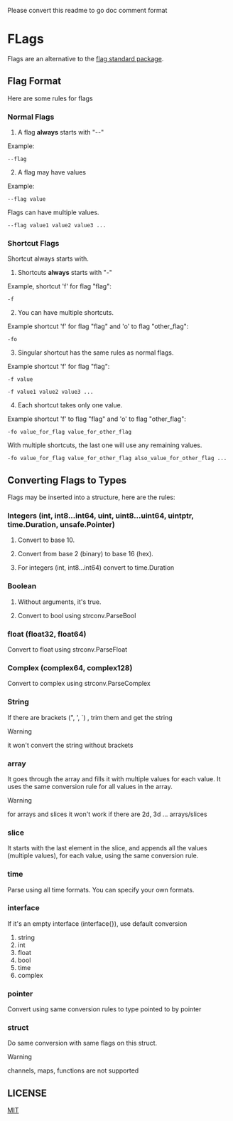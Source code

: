 Please convert this readme to go doc comment format
# FLags

Flags are an alternative to the [flag standard package](https://pkg.go.dev/flag).

## Flag Format

Here are some rules for flags

### Normal Flags

1. A flag **always** starts with "--"

Example:

```string
--flag
```

2. A flag may have values

Example:

```string
--flag value
```

Flags can have multiple values. 

```string
--flag value1 value2 value3 ...
```

### Shortcut Flags

Shortcut always starts with.

1. Shortcuts **always** starts with "-"

 Example, shortcut 'f' for flag "flag": 

```string
-f
```

2. You can have multiple shortcuts. 

Example shortcut 'f' for flag "flag" and 'o' to flag "other_flag":

```string
-fo
```

3. Singular shortcut has the same rules as normal flags.

Example shortcut 'f' for flag "flag":

```string
-f value
```

```string
-f value1 value2 value3 ...
```

4. Each shortcut takes only one value. 

Example shortcut 'f' to flag "flag" and 'o' to flag "other_flag":

```string
-fo value_for_flag value_for_other_flag 
```

With multiple shortcuts, the last one will use any remaining values.

```string
-fo value_for_flag value_for_other_flag also_value_for_other_flag ...
```

## Converting Flags to Types

Flags may be inserted into a structure, here are the rules:

### Integers (int, int8...int64, uint, uint8...uint64, uintptr, time.Duration, unsafe.Pointer)

1. Convert to base 10.

2. Convert from base 2 (binary) to base 16 (hex).

3. For integers (int, int8...int64) convert to time.Duration

### Boolean

1. Without arguments, it's true.

2. Convert to bool using strconv.ParseBool

### float (float32, float64)

Convert to float using strconv.ParseFloat

### Complex (complex64, complex128)

Convert to complex using strconv.ParseComplex

### String

If there are brackets (", ', `) , trim them and get the string

> [!WARNING]
>
> it won't convert the string without brackets

### array

It goes through the array and fills it with multiple values for each value. It uses the same conversion rule for all values in the array.

> [!WARNING]
>
> for arrays and slices it won't work if there are 2d, 3d ... arrays/slices

### slice

It starts with the last element in the slice, and appends all the values (multiple values), for each value, using the same conversion rule.

### time

Parse using all time formats. You can specify your own formats. 

### interface

If it's an empty interface (interface{}), use default conversion

1. string
2. int
3. float
4. bool
5. time
6. complex

### pointer

Convert using same conversion rules to type pointed to by pointer

### struct

Do same conversion with same flags on this struct.

> [!WARNING]
>
> channels, maps, functions are not supported

## LICENSE

[MIT](license)